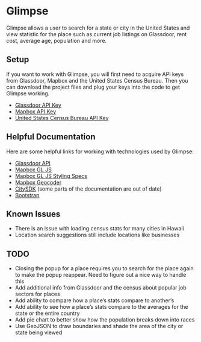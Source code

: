 # Glimpse
Glimpse allows a user to search for a state or city in the United States and view statistic for the place such as current job listings on Glassdoor, rent cost, average age, population and more.

## Setup
If you want to work with Glimpse, you will first need to acquire API keys from Glassdoor, Mapbox and the United States Census Bureau. Then you can download the project files and plug your keys into the code to get Glimpse working.
* [Glassdoor API Key](https://www.glassdoor.com/developer/register_input.htm)
* [Mapbox API Key](https://www.mapbox.com/help/define-access-token/)
* [United States Census Bureau API Key](http://api.census.gov/data/key_signup.html)

## Helpful Documentation
Here are some helpful links for working with technologies used by Glimpse:
* [Glassdoor API](https://www.glassdoor.com/developer/index.htm)
* [Mapbox GL JS](https://www.mapbox.com/mapbox-gl-js/api/)
* [Mapbox GL JS Styling Specs](https://www.mapbox.com/mapbox-gl-js/style-spec/)
* [Mapbox Geocoder](https://github.com/mapbox/mapbox-gl-geocoder/blob/master/API.md)
* [CitySDK](https://uscensusbureau.github.io/citysdk/developers/gettingstarted/) (some parts of the documentation are out of date)
* [Bootstrap](http://getbootstrap.com)

## Known Issues
* There is an issue with loading census stats for many cities in Hawaii
* Location search suggestions still include locations like businesses

## TODO
* Closing the popup for a place requires you to search for the place again to make the popup reappear. Need to figure out a nice way to handle this
* Add additional info from Glassdoor and the census about popular job sectors for places
* Add ability to compare how a place’s stats compare to another’s
* Add ability to see how a place’s stats compare to the averages for the state or the entire country
* Add pie chart to better show how the population breaks down into races
* Use GeoJSON to draw boundaries and shade the area of the city or state being viewed
